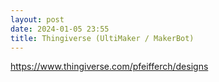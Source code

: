 ```yaml
---
layout: post
date: 2024-01-05 23:55
title: Thingiverse (UltiMaker / MakerBot)
---
```


https://www.thingiverse.com/pfeifferch/designs
